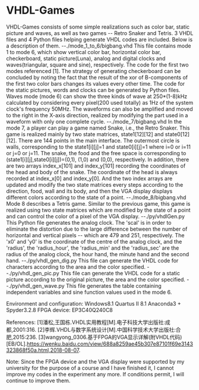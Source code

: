 # VHDL-Games
VHDL-Games consists of some simple realizations such as color bar, static picture and waves, as well as two games -- Retro Snaker and Tetris. 3 VHDL files and 4 Python files helping generate VHDL codes are included. Below is a description of them.
--./mode_1_to_6/bigbang.vhd
    This file contains mode 1 to mode 6, which show vertical color bar, horizontal color bar, checkerboard, static picture(Luna), analog and digital clocks and waves(triangular, square and sine), respectively. The code for the first two modes referenced [1]. The strategy of generating checkerboard can be concluded by noting the fact that the result of the xor of B-components of the first two color bars changes its values every other time. The code for the static pictures, words and clocks can be generated by Python files. Waves mode (mode 6) can show the three kinds of wave at 250*(1-8)kHz calculated by considering every pixel(200 used totally) as 1Hz of the system clock's frequency 50MHz. The waveforms can also be amplified and moved to the right in the X-axis direction, realized by modifying the part used in a waveform with only one complete cycle.
--./mode_7/bigbang.vhd
    In the mode 7, a player can play a game named Snake, i.e., the Retro Snaker. This game is realized mainly by two state matrices, state1[12][12] and state0[12][12]. There are 144 points in the main interface. The outermost circle is walls, corresponding to the state1[i][j]=1 and state0[i][j]=1 where i=0 or i=11 or j=0 or j=11. The snake, the food and the free space is corresponding to (state1[i][j],state0[i][j])=(0,1), (1,0) and (0,0), respectively. In addition, there are two arrays index_x[101] and index_y[101] recording the coordinates of the head and body of the snake. The coordinate of the head is always recorded at index_x[0] and index_y[0]. And the two index arrays are updated and modify the two state matrices every steps according to the direction, food, wall and its body, and then the VGA display displays different colors according to the state of a point.
--./mode_8/bigbang.vhd
    Mode 8 describes a Tetris game. Similar to the previous game, this game is realized using two state matrices which are modified by the state of a point and can control the color of a pixel of the VGA display.
--./py/vhdlGen.py
    This Python file generates the analog clock. The 'scal' is in order to eliminate the distortion due to the large difference between the number of horizontal and vertical pixels -- which are 479 and 251, respectively. The 'x0' and 'y0' is the coordinate of the centre of the analog clock, and the 'radius', the 'radius_hour', the 'radius_min' and the 'radius_sec' are the radius of the analog clock, the hour hand, the minute hand and the second hand.
--./py/vhdl_gen_dig.py
    This file can generate the VHDL code for characters according to the area and the color specified.
--./py/vhdl_gen_pic.py
    This file can generate the VHDL code for a static picture according to the original picture, the area and the color specified.
--./py/vhdl_gen_wave.py
    This file generates the table containing independent variables and sine function values used in the mode 6.

Environment and configuration:
Windows8.1
Quartus II 8.1
Anaconda3 + Spyder3.2.8
FPGA device: EP3C40Q240C8

References:
[1]潘松,王国栋.VHDL实用教程[M].电子科技大学出版社:成都,2001:316.
[2]李辉.VHDL与数字系统设计[M].中国科学技术大学出版社:合肥,2015:236. 
[3]wangyong_0306.基于FPGA的VGA显示详解(附VHDL代码)[EB/OL].https://wenku.baidu.com/view/688a8259ae45b307e87101f69e3143323868f50a.html,2018-08-07.

Note:
Since the FPGA device and the VGA display were supported by my university for the purpose of a course and I have finished it, I cannot improve my codes in the experiment any more. If conditions permit, I will continue to improve them.
